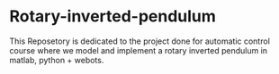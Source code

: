 # Rotary-inverted-pendulum
This Reposetory is dedicated to the project done for automatic control course where we model and implement a rotary inverted pendulum in matlab, python + webots.
